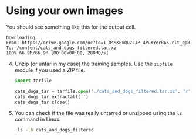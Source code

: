 # Using your own images

You should see something like this for the output cell.
```
Downloading...
From: https://drive.google.com/uc?id=1-OsSKExQU7JJP-4PuXYerBA5-rlt_qpB
To: /content/cats_and_dogs_filtered.tar.xz
100% 66.9M/66.9M [00:00<00:00, 288MB/s]
```

4. Unzip (or untar in my case) the training samples.  Use the `zipfile` module
   if you used a ZIP file.

    ```py
    import tarfile

    cats_dogs_tar = tarfile.open('./cats_and_dogs_filtered.tar.xz', 'r')
    cats_dogs_tar.extractall('')
    cats_dogs_tar.close()
    ```

5. You can check if the file was really untarred or unzipped using the `ls`
   command in Linux.
   ```sh
   !ls -lh cats_and_dogs_filtered
   ```

